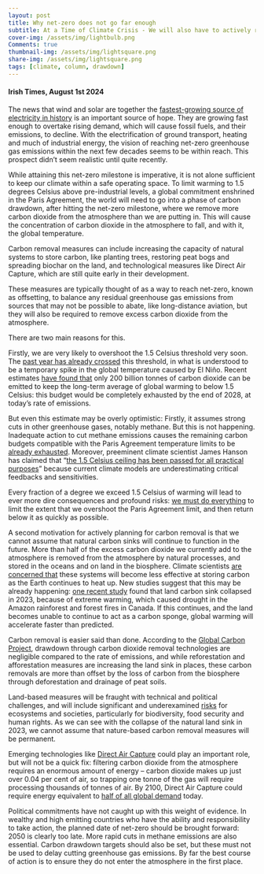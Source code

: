 ```yaml
---
layout: post
title: Why net-zero does not go far enough
subtitle: At a Time of Climate Crisis - We will also have to actively remove carbon from the atmosphere
cover-img: /assets/img/lightbulb.png
Comments: true
thumbnail-img: /assets/img/lightsquare.png
share-img: /assets/img/lightsquare.png
tags: [climate, column, drawdown]
---
```


#### Irish Times, August 1st 2024

The news that wind and solar are together the [fastest-growing source of electricity in history](https://www.carbonbrief.org/wind-and-solar-are-fastest-growing-electricity-sources-in-history/) is an important source of hope. They are growing fast enough to overtake rising demand, which will cause fossil fuels, and their emissions, to decline. With the electrification of ground transport, heating and much of industrial energy, the vision of reaching net-zero greenhouse gas emissions within the next few decades seems to be within reach. This prospect didn’t seem realistic until quite recently.

While attaining this net-zero milestone is imperative, it is not alone sufficient to keep our climate within a safe operating space. To limit warming to 1.5 degrees Celsius above pre-industrial levels, a global commitment enshrined in the Paris Agreement, the world will need to go into a phase of carbon drawdown, after hitting the net-zero milestone, where we remove more carbon dioxide from the atmosphere than we are putting in.  This will cause the concentration of carbon dioxide in the atmosphere to fall, and with it, the global temperature.

Carbon removal measures can include increasing the capacity of natural systems to store carbon, like planting trees, restoring peat bogs and spreading biochar on the land, and technological measures like Direct Air Capture, which are still quite early in their development.

These measures are typically thought of as a way to reach net-zero, known as offsetting, to balance any residual greenhouse gas emissions from sources that may not be possible to abate, like long-distance aviation, but they will also be required to remove excess carbon dioxide from the atmosphere.

There are two main reasons for this.

Firstly, we are very likely to overshoot the 1.5 Celsius threshold very soon. The [past year has already crossed](https://www.irishtimes.com/environment/climate-crisis/2024/07/08/climate-change-earth-bakes-in-heat-15-degrees-above-preindustrial-average-for-12-months-data-shows/) this threshold, in what is understood to be a temporary spike in the global temperature caused by El Niño. Recent estimates [have found that](https://www.igcc.earth/key-messages) only 200 billion tonnes of carbon dioxide can be emitted to keep the long-term average of global warming to below 1.5 Celsius: this budget would be completely exhausted by the end of 2028, at today’s rate of emissions.

 But even this estimate may be overly optimistic: Firstly, it assumes strong cuts in other greenhouse gases, notably methane. But this is not happening. Inadequate action to cut methane emissions causes the remaining carbon budgets compatible with the Paris Agreement temperature limits to be [already exhausted](https://www.nature.com/articles/s43247-023-01168-8). Moreover, preeminent climate scientist James Hanson has claimed that “[the 1.5 Celsius ceiling has been passed for all practical purposes](https://mailchi.mp/caa/groundhog-day-another-gobsmackingly-bananas-month-whats-up?e=a524aa228f)” because current climate models are underestimating critical feedbacks and sensitivities.

Every fraction of a degree we exceed 1.5 Celsius of warming will lead to ever more dire consequences and profound risks: [we must do everything](https://www.project-syndicate.org/commentary/ambitious-global-warming-target-still-feasible-and-necessary-by-joeri-rogelj-2024-06) to limit the extent that we overshoot the Paris Agreement limit, and then return below it as quickly as possible.

A second motivation for actively planning for carbon removal is that we cannot assume that natural carbon sinks will continue to function in the future.  More than half of the excess carbon dioxide we currently add to the atmosphere is removed from the atmosphere by natural processes, and stored in the oceans and on land in the biosphere. Climate scientists [are concerned that](https://10insightsclimate.science/year-2023/4-over-reliance-natural-carbon-sinks-risky-strategy/) these systems will become less effective at storing carbon as the Earth continues to heat up. New studies suggest that this may be already happening: [one recent study](https://arxiv.org/abs/2407.12447) found that land carbon sink collapsed in 2023, because of extreme warming, which caused drought in the Amazon rainforest and forest fires in Canada. If this continues, and the land becomes unable to continue to act as a carbon sponge, global warming will accelerate faster than predicted.  

Carbon removal is easier said than done. According to the [Global Carbon Project](https://essd.copernicus.org/articles/15/5301/2023/), drawdown through carbon dioxide removal technologies are negligible compared to the rate of emissions, and while reforestation and afforestation measures are increasing the land sink in places, these carbon removals are more than offset by the loss of carbon from the biosphere through deforestation and drainage of peat soils.  

Land-based measures will be fraught with technical and political challenges, and will include significant and underexamined [risks](https://www.science.org/doi/10.1126/science.adj6171) for ecosystems and societies, particularly for biodiversity, food security and human rights. As we can see with the collapse of the natural land sink in 2023, we cannot assume that nature-based carbon removal measures will be permanent.

Emerging technologies like [Direct Air Capture](https://e360.yale.edu/features/direct-air-capture) could play an important role, but will not be a quick fix: filtering carbon dioxide from the atmosphere requires an enormous amount of energy – carbon dioxide makes up just over 0.04 per cent of air, so trapping one tonne of the gas will require processing thousands of tonnes of air. By 2100, Direct Air Capture could require energy equivalent to [half of all global demand](https://www.carbonbrief.org/direct-co2-capture-machines-could-use-quarter-global-energy-in-2100/) today.

Political commitments have not caught up with this weight of evidence. In wealthy and high emitting countries who have the ability and responsibility to take action, the planned date of net-zero should be brought forward: 2050 is clearly too late. More rapid cuts in methane emissions are also essential. Carbon drawdown targets should also be set, but these must not be used to delay cutting greenhouse gas emissions. By far the best course of action is to ensure they do not enter the atmosphere in the first place.  
